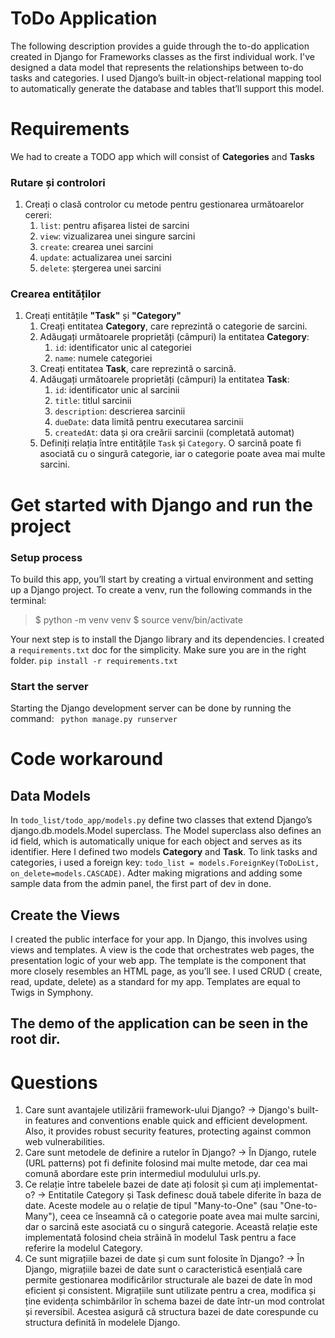 
# ToDo Application
The following description provides a guide through the to-do application created in Django for Frameworks classes as the first individual work.
I've designed a data model that represents the relationships between to-do tasks and categories. I used Django’s built-in object-relational mapping tool to automatically generate the database and tables that’ll support this model.

# Requirements
We had to create a TODO app which will consist of **Categories** and **Tasks**

### Rutare și controlori

1. Creați o clasă controlor cu metode pentru gestionarea următoarelor cereri:
    1. `list`: pentru afișarea listei de sarcini
    2. `view`: vizualizarea unei singure sarcini
    3. `create`: crearea unei sarcini
    4. `update`: actualizarea unei sarcini
    5. `delete`: ștergerea unei sarcini

### Crearea entităților

1. Creați entitățile **"Task"** și **"Category"**
    1. Creați entitatea **Category**, care reprezintă o categorie de sarcini.
    2. Adăugați următoarele proprietăți (câmpuri) la entitatea **Category**:
        1. `id`: identificator unic al categoriei
        2. `name`: numele categoriei
    3. Creați entitatea **Task**, care reprezintă o sarcină.
    4. Adăugați următoarele proprietăți (câmpuri) la entitatea **Task**:
        1. `id`: identificator unic al sarcinii
        2. `title`: titlul sarcinii
        3. `description`: descrierea sarcinii
        4. `dueDate`: data limită pentru executarea sarcinii
        5. `createdAt`: data și ora creării sarcinii (completată automat)
    5. Definiți relația între entitățile `Task` și `Category`. O sarcină poate fi asociată cu o singură categorie, iar o categorie poate avea mai multe sarcini.
  


# Get started with Django and run the project
### Setup process
To build this app, you’ll start by creating a virtual environment and setting up a Django project. To create a venv, run the following commands in the terminal:
> $ python -m venv venv 
> $ source venv/bin/activate

Your next step is to install the Django library and its dependencies. I created a `requirements.txt` doc for the simplicity. Make sure you are in the right folder. 
`pip install -r requirements.txt`

### Start the server
 Starting the Django development server can be done by running the command: ` python manage.py runserver`


# Code workaround
## Data Models
In `todo_list/todo_app/models.py` define two classes that extend Django’s django.db.models.Model superclass. The Model superclass also defines an id field, which is automatically unique for each object and serves as its identifier. Here I defined two models **Category** and **Task**. To link tasks and categories, i used a foreign key: `todo_list = models.ForeignKey(ToDoList, on_delete=models.CASCADE)`. Adter making migrations and adding some sample data from the admin panel, the first part of dev in done. 

## Create the Views
I created the public interface for your app. In Django, this involves using views and templates. A view is the code that orchestrates web pages, the presentation logic of your web app. The template is the component that more closely resembles an HTML page, as you’ll see. I used CRUD ( create, read, update, delete) as a standard for my app. Templates are equal to Twigs in Symphony. 

## The demo of the application can be seen in the root dir. 


# Questions
1. Care sunt avantajele utilizării framework-ului Django?
   -> Django's built-in features and conventions enable quick and efficient development. Also, it provides robust security features, protecting against common web vulnerabilities.
2. Care sunt metodele de definire a rutelor în Django?
   -> În Django, rutele (URL patterns) pot fi definite folosind mai multe metode, dar cea mai comună abordare este prin intermediul modulului urls.py.
3. Ce relație între tabelele bazei de date ați folosit și cum ați implementat-o?
   -> Entitatile Category și Task definesc două tabele diferite în baza de date. Aceste modele au o relație de tipul "Many-to-One" (sau "One-to-Many"), ceea ce înseamnă că o categorie poate avea mai multe sarcini, dar o sarcină este asociată cu o singură categorie. Această relație este implementată folosind cheia străină în modelul Task pentru a face referire la modelul Category.
4. Ce sunt migrațiile bazei de date și cum sunt folosite în Django?
   -> În Django, migrațiile bazei de date sunt o caracteristică esențială care permite gestionarea modificărilor structurale ale bazei de date în mod eficient și consistent. Migrațiile sunt utilizate pentru a crea, modifica și ține evidența schimbărilor în schema bazei de date într-un mod controlat și reversibil. Acestea asigură că structura bazei de date corespunde cu structura definită în modelele Django.




